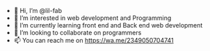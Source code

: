 - 👋 Hi, I’m @lil-fab
- 👀 I’m interested in web development and Programming
- 🌱 I’m currently learning front end and Back end web development
- 💞️ I’m looking to collaborate on programmers
- 📫 You can reach me on https://wa.me/2349050704741
<!---
lil-fab/lil-fab is a ✨ special ✨ repository because its `README.md` (this file) appears on your GitHub profile.
You can click the Preview link to take a look at your changes.
--->
